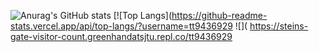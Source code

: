 ![Anurag's GitHub stats](https://github-readme-stats.vercel.app/api?username=tt9436929&show_icons=true&theme=graywhite)
[![Top Langs](https://github-readme-stats.vercel.app/api/top-langs/?username=tt9436929
![]( https://steins-gate-visitor-count.greenhandatsjtu.repl.co/tt9436929
